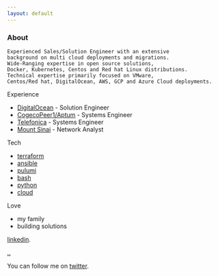 ```yaml
---
layout: default
---
```


### About

```
Experienced Sales/Solution Engineer with an extensive 
background on multi cloud deployments and migrations. 
Wide-Ranging expertise in open source solutions, 
Docker, Kubernetes, Centos and Red hat Linux distributions. 
Technical expertise primarily focused on VMware, 
Centos/Red hat, DigitalOcean, AWS, GCP and Azure Cloud deployments.
```

Experience

*   [DigitalOcean](https://www.digitalocean.com/) - Solution Engineer
*   [CogecoPeer1/Aptum](https://www.aptum.com/) - Systems Engineer
*   [Telefonica](https://www.telefonica.com/) - Systems Engineer
*   [Mount Sinai](https://www.msmc.com/) - Network Analyst

Tech

*   [terraform](https://www.terraform.io/)
*   [ansible](https://www.ansible.com/)
*   [pulumi](https://www.pulumi.com/)
*   [bash](https://www.gnu.org/software/bash/)
*   [python](https://www.python.org/)
*   [cloud](https://en.wikipedia.org/wiki/Cloud)

Love

*   my family
*   building solutions

[linkedin](https://www.linkedin.com/in/reyesalexis/).

[..](../)

You can follow me on [twitter](https://twitter.com/_areyesjr).